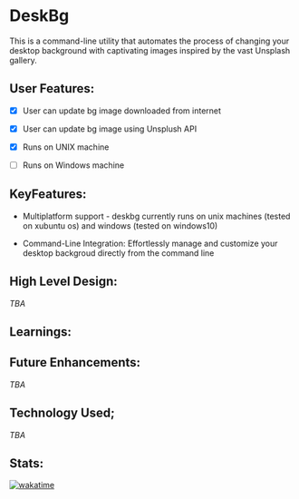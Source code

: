# DeskBg
This is a command-line utility that automates the process of changing your desktop background with captivating images inspired by the vast Unsplash gallery.

## User Features:

- [x] User can update bg image downloaded from internet
- [x] User can update bg image using Unsplush API
- [x] Runs on UNIX machine
- [ ] Runs on Windows machine



## KeyFeatures:

* Multiplatform support - deskbg currently runs on unix machines (tested on xubuntu os) and windows (tested on windows10)

* Command-Line Integration: Effortlessly manage and customize your desktop backgroud directly from the command line


## High Level Design:
*TBA*

## Learnings: 


## Future Enhancements:
*TBA*

## Technology Used;
*TBA*

## Stats:
[![wakatime](https://wakatime.com/badge/user/018bcec0-034b-4087-aa28-64a97a30a65f/project/018bfb79-f812-43c3-b538-09157550effc.svg)](https://wakatime.com/badge/user/018bcec0-034b-4087-aa28-64a97a30a65f/project/018bfb79-f812-43c3-b538-09157550effc)